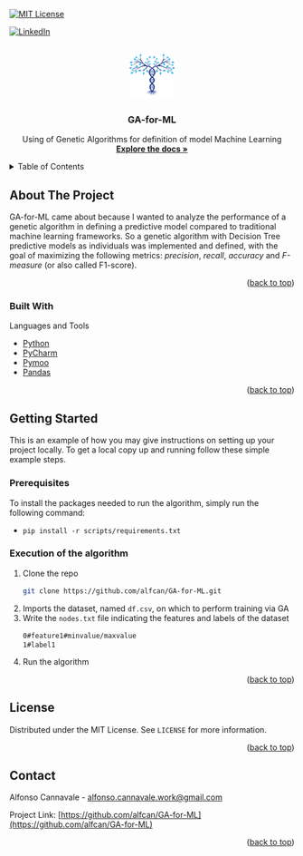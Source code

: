 <a name="readme-top"></a>

[![MIT License][license-shield]][license-url]

[![LinkedIn][linkedin-shield]][linkedin-url]



<!-- PROJECT LOGO -->
<br />
<div align="center">
  <a href="https://github.com/github_username/repo_name">
    <img src="images/logo.png" alt="Logo" width="80" height="80">
  </a>

<h3 align="center">GA-for-ML</h3>

  <p align="center">
    Using of Genetic Algorithms for definition of model Machine Learning
    <br />
    <a href="https://github.com/alfcan/GA-for-ML"><strong>Explore the docs »</strong></a>
  </p>
</div>



<!-- TABLE OF CONTENTS -->
<details>
  <summary>Table of Contents</summary>
  <ol>
    <li>
      <a href="#about-the-project">About The Project</a>
      <ul>
        <li><a href="#built-with">Built With</a></li>
      </ul>
    </li>
    <li>
      <a href="#getting-started">Getting Started</a>
      <ul>
        <li><a href="#prerequisites">Prerequisites</a></li>
        <li><a href="#execution-of-the-algorithm">Execution of the algorithm</a></li>
      </ul>
    </li>
    <li><a href="#license">License</a></li>
    <li><a href="#contact">Contact</a></li>
  </ol>
</details>



<!-- ABOUT THE PROJECT -->
## About The Project

GA-for-ML came about because I wanted to analyze the performance of a genetic algorithm in defining a predictive model compared to traditional machine learning frameworks. So a genetic algorithm with Decision Tree predictive models as individuals was implemented and defined, with the goal of maximizing the following metrics: *precision*, *recall*, *accuracy* and *F-measure* (or also called F1-score).

<p align="right">(<a href="#readme-top">back to top</a>)</p>



### Built With

Languages and Tools
* [Python][python-url]
* [PyCharm][pycharm-url]
* [Pymoo][pymoo-url]
* [Pandas][pandas-url]

<p align="right">(<a href="#readme-top">back to top</a>)</p>



<!-- GETTING STARTED -->
## Getting Started

This is an example of how you may give instructions on setting up your project locally.
To get a local copy up and running follow these simple example steps.

### Prerequisites

To install the packages needed to run the algorithm, simply run the following command:
- `pip install -r scripts/requirements.txt`

### Execution of the algorithm

1. Clone the repo
   ```sh
   git clone https://github.com/alfcan/GA-for-ML.git
   ```
2. Imports the dataset, named `df.csv`, on which to perform training via GA
3. Write the `nodes.txt` file indicating the features and labels of the dataset
    ```t
    0#feature1#minvalue/maxvalue
    1#label1
    ```
4. Run the algorithm

<p align="right">(<a href="#readme-top">back to top</a>)</p>

<!-- LICENSE -->
## License

Distributed under the MIT License. See `LICENSE` for more information.

<p align="right">(<a href="#readme-top">back to top</a>)</p>



<!-- CONTACT -->
## Contact

Alfonso Cannavale - alfonso.cannavale.work@gmail.com

Project Link: [https://github.com/alfcan/GA-for-ML](https://github.com/alfcan/GA-for-ML)

<p align="right">(<a href="#readme-top">back to top</a>)</p>


<!-- MARKDOWN LINKS & IMAGES -->
<!-- https://www.markdownguide.org/basic-syntax/#reference-style-links -->
[license-shield]: https://img.shields.io/github/license/alfcan/GA-for-ML.svg?style=for-the-badge
[license-url]: https://github.com/alfcan/GA-for-ML/blob/master/LICENSE.txt
[linkedin-shield]: https://img.shields.io/badge/-LinkedIn-black.svg?style=for-the-badge&logo=linkedin&colorB=555
[linkedin-url]: https://www.linkedin.com/in/alfonso-cannavale-62150b229/
[pymoo-url]: https://pymoo.org/
[pandas-url]: https://pandas.pydata.org/
[python-url]: https://www.python.org/
[pycharm-url]: https://www.jetbrains.com/pycharm/